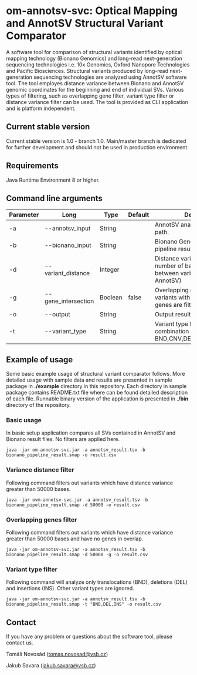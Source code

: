 # om-annotsv-svc: Optical Mapping and AnnotSV Structural Variant Comparator

A software tool for comparison of structural variants identified by optical mapping technology (Bionano Genomics) and long-read next-generation sequencing technologies i.e. 10x Genomics, Oxford Nanopore Technologies and Pacific Biosciences. Structural variants produced by long-read next-generation sequencing technologies are analyzed using AnnotSV software tool. The tool employes distance variance between Bionano and AnnotSV genomic coordinates for the beginning and end of individual SVs. Various types of filtering, such as overlapping gene filter, variant type filter or distance variance filter can be used. The tool is provided as CLI application and is platform independent.

## Current stable version
Current stable version is 1.0 - branch 1.0. Main/master branch is dedicated for further development and should not be used in production environment.

## Requirements
Java Runtime Environment 8 or higher.

## Command line arguments
| Parameter | Long | Type | Default | Description | Required |
| --- | --- | --- | --- | --- | --- |
| -a | --annotsv_input | String || AnnotSV analysis result TSV file path. | \* | 
| -b | --bionano_input | String || Bionano Genomics analysis pipeline result SMAP file path.  | \* |
| -d | --variant_distance | Integer || Distance variance filter (i.e. number of bases difference between variant from OM and AnnotSV) ||
| -g | --gene_intersection | Boolean | false | Overlapping genes filter (i.e. variants with non-overlapping genes are filtered out) ||
| -o | --output | String || Output result file path. | \* |
| -t | --variant_type | String || Variant type filter. Any combination of BND,CNV,DEL,INS,DUP,INV,UNK. ||

## Example of usage
Some basic example usage of structural variant comparator follows. More detailed usage with sample data and results are presented in sample package in <b>./example</b> directory in this repository. Each directory in sample package contains README.txt file where can be found detailed description of each file. Runnable binary version of the application is presented in <b>./bin</b> directory of the repository.

### Basic usage
In basic setup application compares all SVs contained in AnnotSV and Bionano result files. No filters are applied here.

```console
java -jar om-annotsv-svc.jar -a annotsv_result.tsv -b bionano_pipeline_result.smap -o result.csv
```

### Variance distance filter
Following command filters out variants which have distance variance greater than 50000 bases.

```consolev
java -jar ovm-annotsv-svc.jar -a annotsv_result.tsv -b bionano_pipeline_result.smap -d 50000 -o result.csv 
```

### Overlapping genes filter 
Following command filters out variants which have distance variance greater than 50000 bases and have no genes in overlap.

```console
java -jar om-annotsv-svc.jar -a annotsv_result.tsv -b bionano_pipeline_result.smap -d 50000 -g -o result.csv 
```

### Variant type filter
Following command will analyze only translocations (BND), deletions (DEL) and insertions (INS). Other variant types are ignored.

```console
java -jar om-annotsv-svc.jar -a annotsv_result.tsv -b bionano_pipeline_result.smap -t "BND,DEL,INS" -o result.csv 
```

## Contact
If you have any problem or questions about the software tool, please contact us.

Tomáš Novosád (tomas.novosad@vsb.cz)

Jakub Savara (jakub.savara@vsb.cz)

